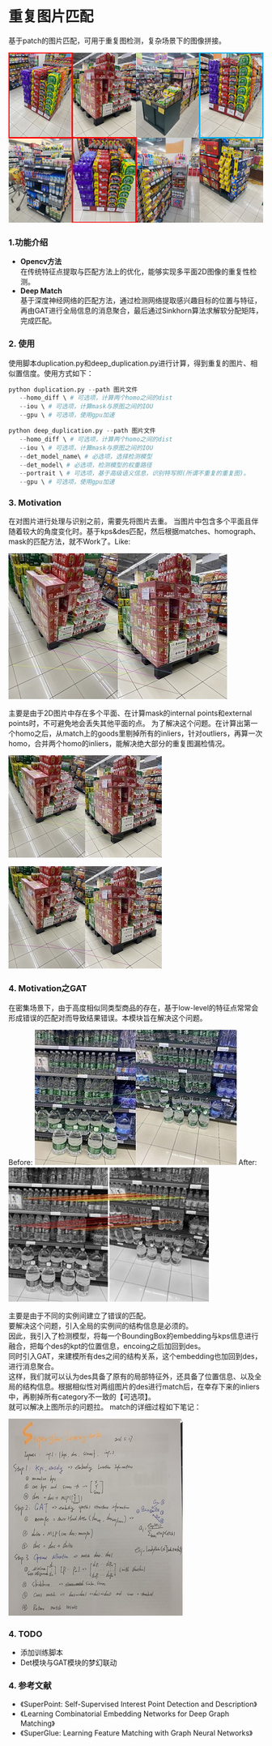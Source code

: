 # 重复图片匹配
基于patch的图片匹配，可用于重复图检测，复杂场景下的图像拼接。

![image](https://github.com/Wzj02200059/Products_Recognition/blob/master/duplication/demo/intro.png)

### 1.功能介绍
- **Opencv方法**\
  在传统特征点提取与匹配方法上的优化，能够实现多平面2D图像的重复性检测。
- **Deep Match**\
  基于深度神经网络的匹配方法，通过检测网络提取感兴趣目标的位置与特征，再由GAT进行全局信息的消息聚合，最后通过Sinkhorn算法求解软分配矩阵，完成匹配。

### 2. 使用
使用脚本duplication.py和deep_duplication.py进行计算，得到重复的图片、相似置信度。使用方式如下：
 ```python
python duplication.py --path 图片文件
    --homo_diff \ # 可选项，计算两个homo之间的dist
    --iou \ # 可选项，计算mask与原图之间的IOU
    --gpu \ # 可选项，使用gpu加速
 ```
 ```python
python deep_duplication.py --path 图片文件
    --homo_diff \ # 可选项，计算两个homo之间的dist
    --iou \ # 可选项，计算mask与原图之间的IOU
    --det_model_name\ # 必选项，选择检测模型
    --det_model\ # 必选项，检测模型的权重路径
    --portrait \ # 可选项，基于高级语义信息，识别特写照(所谓不重复的重复图)。
    --gpu \ # 可选项，使用gpu加速
 ```
### 3. Motivation
在对图片进行处理与识别之前，需要先将图片去重。
当图片中包含多个平面且伴随着较大的角度变化时。基于kps&des匹配，然后根据matches、homograph、mask的匹配方法，就不Work了。Like:

![image](https://github.com/Wzj02200059/Products_Recognition/blob/master/duplication/demo/demo.jpg)  

主要是由于2D图片中存在多个平面、在计算mask的internal points和external points时，不可避免地会丢失其他平面的点。
为了解决这个问题。在计算出第一个homo之后，从match上的goods里剔掉所有的inliers，针对outliers，再算一次homo，合并两个homo的inliers，能解决绝大部分的重复图漏检情况。
 
![image](https://github.com/Wzj02200059/Products_Recognition/blob/master/duplication/demo/first_plane.jpg)   

![image](https://github.com/Wzj02200059/Products_Recognition/blob/master/duplication/demo/second_plane.jpg)   

### 4. Motivation之GAT
在密集场景下，由于高度相似同类型商品的存在，基于low-level的特征点常常会形成错误的匹配对而导致结果错误。本模块旨在解决这个问题。     

Before:
![image](https://github.com/Wzj02200059/Products_Recognition/blob/master/duplication/demo/sift_result.jpg) 
After:
![image](https://github.com/Wzj02200059/Products_Recognition/blob/master/duplication/demo/det_superglue_result.jpg)       

主要是由于不同的实例间建立了错误的匹配。  
要解决这个问题，引入全局的实例间的结构信息是必须的。   
因此，我引入了检测模型，将每一个BoundingBox的embedding与kps信息进行融合，把每个des的kpt的位置信息，encoing之后加回到des。     
同时引入GAT，来建模所有des之间的结构关系，这个embedding也加回到des，进行消息聚合。     
这样，我们就可以认为des具备了原有的局部特征外，还具备了位置信息、以及全局的结构信息。根据相似性对两组图片的des进行match后，在幸存下来的inliers中，再剔掉所有category不一致的【可选项】。   
就可以解决上图所示的问题拉。
match的详细过程如下笔记：   

![image](https://github.com/Wzj02200059/Products_Recognition/blob/master/duplication/demo/note.jpg)

### 4. TODO
- 添加训练脚本
- Det模块与GAT模块的梦幻联动

### 4. 参考文献
- 《SuperPoint: Self-Supervised Interest Point Detection and Description》
- 《Learning Combinatorial Embedding Networks for Deep Graph Matching》
- 《SuperGlue: Learning Feature Matching with Graph Neural Networks》